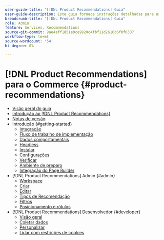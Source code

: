```yaml
---
user-guide-title: "[!DNL Product Recommendations] Guia"
user-guide-description: Este guia fornece instruções detalhadas para usar o [!DNL Product Recommendations] do Adobe Commerce.
breadcrumb-title: "[!DNL Product Recommendations] Guia"
role: Admin
feature: Services, Recommendations
source-git-commit: 9ae4aff1851e9ce9920c4fbf11d2616d6f0f6307
workflow-type: tm+mt
source-wordcount: '54'
ht-degree: 0%

---
```


# [!DNL Product Recommendations] para o Commerce {#product-recommendations}

- [Visão geral do guia](guide-overview.md)
- [Introdução ao [!DNL Product Recommendations]](overview.md)
- [Notas de versão](release-notes.md)
- Introdução {#getting-started}
   - [Integração](onboarding.md)
   - [Fluxo de trabalho de implementação](implementation-workflow.md)
   - [Dados comportamentais](behavioral-data.md)
   - [Headless](headless.md)
   - [Instalar](install-configure.md)
   - [Configurações](settings.md)
   - [Verificar](verify.md)
   - [Ambiente de preparo](staging-environment.md)
   - [Integração do Page Builder](page-builder.md)
- [!DNL Product Recommendations] Admin {#admin}
   - [Workspace](workspace.md)
   - [Criar](create.md)
   - [Editar](edit.md)
   - [Tipos de Recomendação](type.md)
   - [Filtros](filters.md)
   - [Posicionamento e rótulos](placement.md)
- [!DNL Product Recommendations] Desenvolvedor {#developer}
   - [Visão geral](development-overview.md)
   - [Coletar dados](events.md)
   - [Personalizar](customize.md)
   - [Lidar com restrições de cookies](setting-cookie.md)
